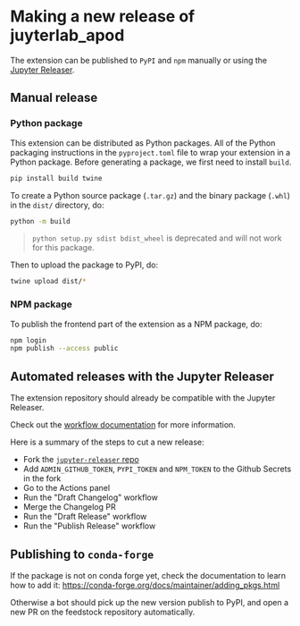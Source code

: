 # Making a new release of juyterlab_apod

The extension can be published to `PyPI` and `npm` manually or using the [Jupyter Releaser](https://github.com/jupyter-server/jupyter_releaser).

## Manual release

### Python package

This extension can be distributed as Python
packages. All of the Python
packaging instructions in the `pyproject.toml` file to wrap your extension in a
Python package. Before generating a package, we first need to install `build`.

```bash
pip install build twine
```

To create a Python source package (``.tar.gz``) and the binary package (`.whl`) in the `dist/` directory, do:

```bash
python -m build
```

> `python setup.py sdist bdist_wheel` is deprecated and will not work for this package.

Then to upload the package to PyPI, do:

```bash
twine upload dist/*
```

### NPM package

To publish the frontend part of the extension as a NPM package, do:

```bash
npm login
npm publish --access public
```

## Automated releases with the Jupyter Releaser

The extension repository should already be compatible with the Jupyter Releaser.

Check out the [workflow documentation](https://github.com/jupyter-server/jupyter_releaser#typical-workflow) for more information.

Here is a summary of the steps to cut a new release:

- Fork the [`jupyter-releaser` repo](https://github.com/jupyter-server/jupyter_releaser)
- Add `ADMIN_GITHUB_TOKEN`, `PYPI_TOKEN` and `NPM_TOKEN` to the Github Secrets in the fork
- Go to the Actions panel
- Run the "Draft Changelog" workflow
- Merge the Changelog PR
- Run the "Draft Release" workflow
- Run the "Publish Release" workflow

## Publishing to `conda-forge`

If the package is not on conda forge yet, check the documentation to learn how to add it: https://conda-forge.org/docs/maintainer/adding_pkgs.html

Otherwise a bot should pick up the new version publish to PyPI, and open a new PR on the feedstock repository automatically.
